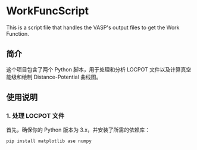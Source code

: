 # WorkFuncScript
This is a script file that handles the VASP's output files to get the Work Function.
## 简介

这个项目包含了两个 Python 脚本，用于处理和分析 LOCPOT 文件以及计算真空能级和绘制 Distance-Potential 曲线图。

## 使用说明

### 1. 处理 LOCPOT 文件

首先，确保你的 Python 版本为 3.x，并安装了所需的依赖库：

```bash
pip install matplotlib ase numpy
